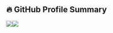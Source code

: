 ## 🔥 GitHub Profile Summary

<table>
  <tr>
      <img src="https://github-profile-summary-cards.vercel.app/api/cards/profile-details?username=alvinalaphat&theme=2077" />
      <img src="https://github-stats-alpha.vercel.app/api?username=alvinalaphat&cc=000000&tc=FFFFFF&ic=FFFFFF&bc=000000" />

  </tr>
</table>
